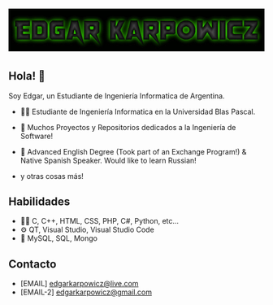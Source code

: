 <h1 align="center">
  <img src="https://github.com/edgarkarpowicz/edgarkarpowicz/blob/b1aded9714a9905d1d54a02123160f5e86450227/coollogo_com-313791835.gif" alt="Edgar Karpowicz" />
</h1>

## Hola! 👋
Soy Edgar, un Estudiante de Ingeniería Informatica de Argentina.

- 👨‍💻 Estudiante de Ingeniería Informatica en la Universidad Blas Pascal.

- 🦔 Muchos Proyectos y Repositorios dedicados a la Ingeniería de Software!

- 👥 Advanced English Degree (Took part of an Exchange Program!) & Native Spanish Speaker. Would like to learn Russian!

+ y otras cosas más!

## Habilidades
- 👨‍💻 C, C++, HTML, CSS, PHP, C#, Python, etc...
- ⚙️ QT, Visual Studio, Visual Studio Code
- 💽 MySQL, SQL, Mongo

## Contacto
- [EMAIL] edgarkarpowicz@live.com
- [EMAIL-2] edgarkarpowicz@gmail.com
